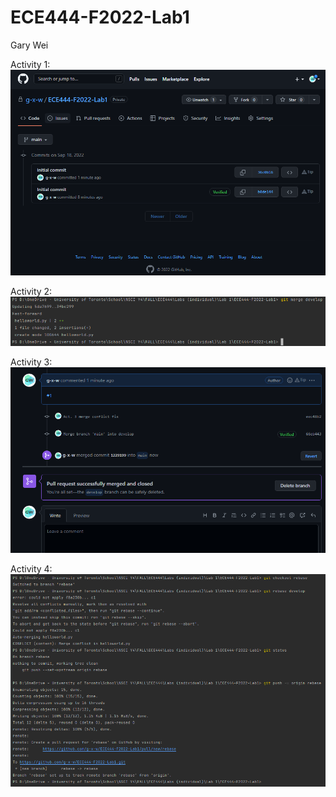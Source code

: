 # ECE444-F2022-Lab1
Gary Wei

Activity 1:
![img.png](img.png)

Activity 2:
![img_1.png](img_1.png)

Activity 3:
![img_2.png](img_2.png)

Activity 4:
![img_3.png](img_3.png)
